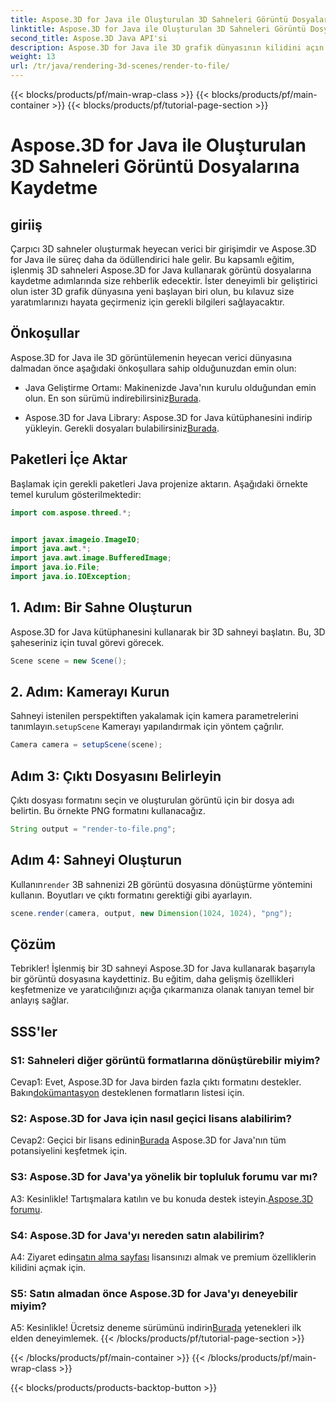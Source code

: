 ```yaml
---
title: Aspose.3D for Java ile Oluşturulan 3D Sahneleri Görüntü Dosyalarına Kaydetme
linktitle: Aspose.3D for Java ile Oluşturulan 3D Sahneleri Görüntü Dosyalarına Kaydetme
second_title: Aspose.3D Java API'si
description: Aspose.3D for Java ile 3D grafik dünyasının kilidini açın. Çarpıcı sahneleri zahmetsizce görüntülere kaydetmeyi öğrenin.
weight: 13
url: /tr/java/rendering-3d-scenes/render-to-file/
---
```


{{< blocks/products/pf/main-wrap-class >}}
{{< blocks/products/pf/main-container >}}
{{< blocks/products/pf/tutorial-page-section >}}

# Aspose.3D for Java ile Oluşturulan 3D Sahneleri Görüntü Dosyalarına Kaydetme

## giriiş

Çarpıcı 3D sahneler oluşturmak heyecan verici bir girişimdir ve Aspose.3D for Java ile süreç daha da ödüllendirici hale gelir. Bu kapsamlı eğitim, işlenmiş 3D sahneleri Aspose.3D for Java kullanarak görüntü dosyalarına kaydetme adımlarında size rehberlik edecektir. İster deneyimli bir geliştirici olun ister 3D grafik dünyasına yeni başlayan biri olun, bu kılavuz size yaratımlarınızı hayata geçirmeniz için gerekli bilgileri sağlayacaktır.

## Önkoşullar

Aspose.3D for Java ile 3D görüntülemenin heyecan verici dünyasına dalmadan önce aşağıdaki önkoşullara sahip olduğunuzdan emin olun:

- Java Geliştirme Ortamı: Makinenizde Java'nın kurulu olduğundan emin olun. En son sürümü indirebilirsiniz[Burada](https://www.java.com/download/).

-  Aspose.3D for Java Library: Aspose.3D for Java kütüphanesini indirip yükleyin. Gerekli dosyaları bulabilirsiniz[Burada](https://releases.aspose.com/3d/java/).

## Paketleri İçe Aktar

Başlamak için gerekli paketleri Java projenize aktarın. Aşağıdaki örnekte temel kurulum gösterilmektedir:

```java
import com.aspose.threed.*;


import javax.imageio.ImageIO;
import java.awt.*;
import java.awt.image.BufferedImage;
import java.io.File;
import java.io.IOException;
```

## 1. Adım: Bir Sahne Oluşturun

Aspose.3D for Java kütüphanesini kullanarak bir 3D sahneyi başlatın. Bu, 3D şaheseriniz için tuval görevi görecek.

```java
Scene scene = new Scene();
```

## 2. Adım: Kamerayı Kurun

 Sahneyi istenilen perspektiften yakalamak için kamera parametrelerini tanımlayın.`setupScene` Kamerayı yapılandırmak için yöntem çağrılır.

```java
Camera camera = setupScene(scene);
```

## Adım 3: Çıktı Dosyasını Belirleyin

Çıktı dosyası formatını seçin ve oluşturulan görüntü için bir dosya adı belirtin. Bu örnekte PNG formatını kullanacağız.

```java
String output = "render-to-file.png";
```

## Adım 4: Sahneyi Oluşturun

 Kullanın`render` 3B sahnenizi 2B görüntü dosyasına dönüştürme yöntemini kullanın. Boyutları ve çıktı formatını gerektiği gibi ayarlayın.

```java
scene.render(camera, output, new Dimension(1024, 1024), "png");
```

## Çözüm

Tebrikler! İşlenmiş bir 3D sahneyi Aspose.3D for Java kullanarak başarıyla bir görüntü dosyasına kaydettiniz. Bu eğitim, daha gelişmiş özellikleri keşfetmenize ve yaratıcılığınızı açığa çıkarmanıza olanak tanıyan temel bir anlayış sağlar.

## SSS'ler

### S1: Sahneleri diğer görüntü formatlarına dönüştürebilir miyim?

 Cevap1: Evet, Aspose.3D for Java birden fazla çıktı formatını destekler. Bakın[dokümantasyon](https://reference.aspose.com/3d/java/) desteklenen formatların listesi için.

### S2: Aspose.3D for Java için nasıl geçici lisans alabilirim?

 Cevap2: Geçici bir lisans edinin[Burada](https://purchase.aspose.com/temporary-license/) Aspose.3D for Java'nın tüm potansiyelini keşfetmek için.

### S3: Aspose.3D for Java'ya yönelik bir topluluk forumu var mı?

 A3: Kesinlikle! Tartışmalara katılın ve bu konuda destek isteyin.[Aspose.3D forumu](https://forum.aspose.com/c/3d/18).

### S4: Aspose.3D for Java'yı nereden satın alabilirim?

 A4: Ziyaret edin[satın alma sayfası](https://purchase.aspose.com/buy) lisansınızı almak ve premium özelliklerin kilidini açmak için.

### S5: Satın almadan önce Aspose.3D for Java'yı deneyebilir miyim?

 A5: Kesinlikle! Ücretsiz deneme sürümünü indirin[Burada](https://releases.aspose.com/) yetenekleri ilk elden deneyimlemek.
{{< /blocks/products/pf/tutorial-page-section >}}

{{< /blocks/products/pf/main-container >}}
{{< /blocks/products/pf/main-wrap-class >}}

{{< blocks/products/products-backtop-button >}}
